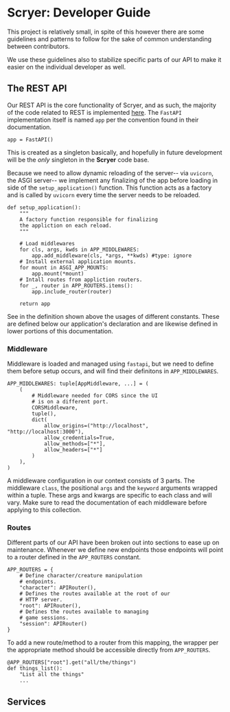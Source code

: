 # Scryer: Developer Guide #
This project is relatively small, in spite of this however there are
some guidelines and patterns to follow for the sake of common
understanding between contributors.

We use these guidelines also to stabilize specific parts of our API
to make it easier on the individual developer as well.

## The REST API ##
Our REST API is the core functionality of Scryer, and as such, the
majority of the code related to REST is implemented [here](scryer/app.py).
The `FastAPI` implementation itself is named `app` per the convention
found in their documentation.

```python3
app = FastAPI()
```

This is created as a singleton basically, and hopefully in future
development will be the *only* singleton in the **Scryer** code base.

Because we need to allow dynamic reloading of the server-- via
`uvicorn`, the ASGI server-- we implement any finalizing of the app
before loading in side of the `setup_application()` function. This
function acts as a factory and is called by `uvicorn` every time the
server needs to be reloaded.

```python3
def setup_application():
    """
    A factory function responsible for finalizing
    the appliction on each reload.
    """

    # Load middlewares
    for cls, args, kwds in APP_MIDDLEWARES:
        app.add_middleware(cls, *args, **kwds) #type: ignore
    # Install external application mounts.
    for mount in ASGI_APP_MOUNTS:
        app.mount(*mount)
    # Intall routes from appliction routers.
    for _, router in APP_ROUTERS.items():
        app.include_router(router)

    return app
```

See in the definition shown above the usages of different constants.
These are defined below our application's declaration and are likewise
defined in lower portions of this documentation.

### Middleware ###
Middleware is loaded and managed using `fastapi`, but we need to
define them before setup occurs, and will find their definitons in
`APP_MIDDLEWARES`.

```python3
APP_MIDDLEWARES: tuple[AppMiddleware, ...] = (
    (
        # Middleware needed for CORS since the UI
        # is on a different port.
        CORSMiddleware,
        tuple(),
        dict(
            allow_origins=("http://localhost", "http://localhost:3000"),
            allow_credentials=True,
            allow_methods=["*"],
            allow_headers=["*"]
        )
    ),
)
```

A middleware configuration in our context consists of 3 parts. The
middleware `class`, the positional `args` and the `keyword` arguments
wrapped within a tuple. These args and kwargs are specific to each
class and will vary. Make sure to read the documentation of each
middleware before applying to this collection.

### Routes ###
Different parts of our API have been broken out into sections to ease
up on maintenance. Whenever we define new endpoints those endpoints
will point to a router defined in the `APP_ROUTERS` constant.

```python3
APP_ROUTERS = {
    # Define character/creature manipulation
    # endpoints.
    "character": APIRouter(),
    # Defines the routes available at the root of our
    # HTTP server.
    "root": APIRouter(),
    # Defines the routes available to managing
    # game sessions.
    "session": APIRouter()
}
```

To add a new route/method to a router from this mapping, the wrapper
per the appropriate method should be accessible directly from
`APP_ROUTERS`.

```python3
@APP_ROUTERS["root"].get("all/the/things")
def things_list():
    "List all the things"
    ...
```

## Services ##

